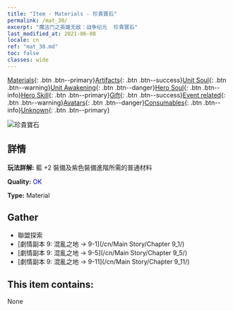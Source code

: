```yaml
---
title: "Item - Materials - 珍貴寶石"
permalink: /mat_30/
excerpt: "魔法门之英雄无敌：战争纪元  珍貴寶石"
last_modified_at: 2021-06-08
locale: cn
ref: "mat_30.md"
toc: false
classes: wide
---
```

 [Materials](/ItemsCN/){: .btn .btn--primary}[Artifacts](/ItemsCN/Artifacts/){: .btn .btn--success}[Unit Soul](/ItemsCN/UnitSoul/){: .btn .btn--warning}[Unit Awakening](/ItemsCN/UnitAwakening/){: .btn .btn--danger}[Hero Soul](/ItemsCN/HeroSoul/){: .btn .btn--info}[Hero Skill](/ItemsCN/HeroSkill/){: .btn .btn--primary}[Gift](/ItemsCN/Gift/){: .btn .btn--success}[Event related](/ItemsCN/Events/){: .btn .btn--warning}[Avatars](/ItemsCN/Avatars/){: .btn .btn--danger}[Consumables](/ItemsCN/Consumables/){: .btn .btn--info}[Unknown](/ItemsCN/Unknown/){: .btn .btn--primary}

 ![珍貴寶石](/images/t/i_cailiao_baoshi1.png)

## 詳情
 **玩法詳解:** 藍 +2 裝備及紫色裝備進階所需的普通材料

 **Quality:** <span style="color: #0000CD">OK</span>

 **Type:** Material

## Gather

*    聯盟探索 
*    [劇情副本 9: 混亂之地 -> 9-1](/cn/Main Story/Chapter 9_1/) 
*    [劇情副本 9: 混亂之地 -> 9-5](/cn/Main Story/Chapter 9_5/) 
*    [劇情副本 9: 混亂之地 -> 9-11](/cn/Main Story/Chapter 9_11/) 

## This item contains:

  None

